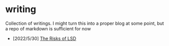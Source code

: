 # writing

Collection of writings. I might turn this into a proper blog at some point, but a repo of markdown is sufficient for now

* [2022/5/30] [The Risks of LSD](docs/2022-05-30_the-risks-of-lsd.md)
